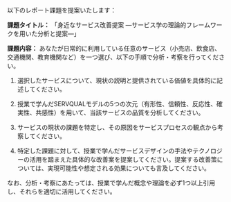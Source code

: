 以下のレポート課題を提案いたします：

**課題タイトル：**
「身近なサービス改善提案 ―サービス学の理論的フレームワークを用いた分析と提案―」

**課題内容：**
あなたが日常的に利用している任意のサービス（小売店、飲食店、交通機関、教育機関など）を一つ選び、以下の手順で分析・考察を行ってください。

1. 選択したサービスについて、現状の説明と提供されている価値を具体的に記述してください。

2. 授業で学んだSERVQUALモデルの5つの次元（有形性、信頼性、反応性、確実性、共感性）を用いて、当該サービスの品質を分析してください。

3. サービスの現状の課題を特定し、その原因をサービスプロセスの観点から考察してください。

4. 特定した課題に対して、授業で学んだサービスデザインの手法やテクノロジーの活用を踏まえた具体的な改善案を提案してください。提案する改善策については、実現可能性や想定される効果についても言及してください。

なお、分析・考察にあたっては、授業で学んだ概念や理論を必ず1つ以上引用し、それらを適切に活用してください。